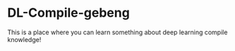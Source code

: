 # DL-Compile-gebeng
 This is a place where you can learn something about deep learning  compile knowledge!
